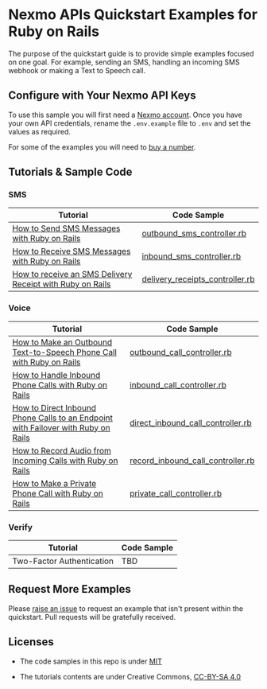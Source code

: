 # Nexmo APIs Quickstart Examples for Ruby on Rails

The purpose of the quickstart guide is to provide simple examples focused on one goal. For example, sending an SMS, handling an incoming SMS webhook or making a Text to Speech call.

## Configure with Your Nexmo API Keys

To use this sample you will first need a [Nexmo account](https://dashboard.nexmo.com/sign-up). Once you have your own API credentials, rename the `.env.example` file to `.env` and set the values as required.

For some of the examples you will need to [buy a number](https://dashboard.nexmo.com/buy-numbers).

## Tutorials & Sample Code

### SMS

Tutorial                                                       | Code Sample
-------------------------------------------------------------- | ----------------------------------------------------------------------------------
[How to Send SMS Messages with Ruby on Rails](#)               | [outbound_sms_controller.rb](app/controllers/outbound_sms_controller.rb)
[How to Receive SMS Messages with Ruby on Rails](#)            | [inbound_sms_controller.rb](app/controllers/receive-inbound_sms_controller.rb)
[How to receive an SMS Delivery Receipt with Ruby on Rails](#) | [delivery_receipts_controller.rb](app/controllers/delivery_receipts_controller.rb)

### Voice

Tutorial                                                                               | Code Sample
-------------------------------------------------------------------------------------- | --------------------------------------------------------------------------------------
[How to Make an Outbound Text-to-Speech Phone Call with Ruby on Rails](#)              | [outbound_call_controller.rb](app/controllers/outbound_call_controller.rb)
[How to Handle Inbound Phone Calls with Ruby on Rails](#)                              | [inbound_call_controller.rb](app/controllers/inbound_call_controller.rb)
[How to Direct Inbound Phone Calls to an Endpoint with Failover with Ruby on Rails](#) | [direct_inbound_call_controller.rb](app/controllers/direct_inbound_call_controller.rb)
[How to Record Audio from Incoming Calls with Ruby on Rails](#)                        | [record_inbound_call_controller.rb](app/controllers/record_inbound_call_controller.rb)
[How to Make a Private Phone Call with Ruby on Rails](#)                               | [private_call_controller.rb](app/controllers/private_call_controller.rb)

### Verify

Tutorial                  | Code Sample
------------------------- | -----------
Two-Factor Authentication | TBD

## Request More Examples

Please [raise an issue](/../../issues/) to request an example that isn't present within the quickstart. Pull requests will be gratefully received.

## Licenses

- The code samples in this repo is under [MIT](LICENSE)

- The tutorials contents are under Creative Commons, [CC-BY-SA 4.0](https://creativecommons.org/licenses/by-sa/4.0/legalcode)

  ​
